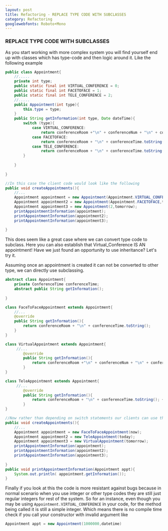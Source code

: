 ```yaml
---
layout: post
title: Refactoring - REPLACE TYPE CODE WITH SUBCLASSES
category: Refactoring
googlewebfonts: Roboto+Mono
---
```

### REPLACE TYPE CODE WITH SUBCLASSES
As you start working with more complex system  you will find yourself end up with classes which has type-code and then logic around it. Like the following example

```java
public class Appointment{
    //.....
    private int type;
    public static final int VIRTUAL_CONFERENCE = 0;
    public static final int FACETOFACE = 1;
    public static final int TELE_CONFERENCE = 2;
    //.....
    public Appointment(int type){
        this.type = type;
    }
    public String getInformation(int type, Date dateTime){
        switch (type){
            case VIRTUAL_CONFERENCE:
                return conferenceRoom +"\n" + conferenceNum + "\n" + conferenceTime.toString();
            case FACETOFACE:
                return conferenceRoom + "\n" + conferenceTime.toString();
            case TELE_CONFERENCE:
                return conferenceRoom + "\n" + conferenceTime.toString(); +"\n" +conferenceTele + "\n" + conferenceCode;
        }
                
    }
    
}

//In this case the client code would look like the following
public void createAppointments(){
    //...
    Appointment appointment = new Appointment(Appointment.VIRTUAL_CONFERENCE,now);
    Appointment appointment2 = new Appointment(Appointment.FACETOFACE,today);
    Appointment appointment3 = new Appointment(2,tomorrow);
    printAppointmentInformation(appointment);
    printAppointmentInformation(appointment2);
    printAppointmentInformation(appointment3);
    
}
```

This does seem like a great case where we can convert type code to subclass. Here you can also establish that Virtual_Conference IS AN appointment!
Have we just found an opportunity to use inheritance? Let's try it.

Assuming once an appointment is created it can not be converted to other type, we can directly use subclassing.

```java
abstract class Appointment{
    private ConferenceTime conferenceTime;
    abstract public String getInformation();   
    
}

class FaceToFaceAppointment extends Appointment{
    //...
    @override
    public String getInformation(){
        return conferenceRoom + "\n" + conferenceTime.toString();
    }
}

class VirtualAppointment extends Appointment{
     //...
        @override
        public String getInformation(){
            return conferenceRoom +"\n" + conferenceNum + "\n" + conferenceTime.toString();
        }
}

class TeleAppointment extends Appointment{
     //...
        @override
        public String getInformation(){
            return conferenceRoom + "\n" + conferenceTime.toString(); +"\n" +conferenceTele + "\n" + conferenceCode;
        }
}

//Now rather than depending on switch statements our clients can use the following code
public void createAppointments(){
    //...
    Appointment appointment = new FaceToFaceAppointment(now);
    Appointment appointment2 = new TeleAppointment(today);
    Appointment appointment3 = new VirtualAppointment(tomorrow);
    printAppointmentInformation(appointment);
    printAppointmentInformation(appointment2);
    printAppointmentInformation(appointment3);
    
}
public void printAppointmentInformation(Appointment appt){
    System.out.println( appointment.getInformation());
}
``` 
Finally if you look at this the code is more resistant against bugs because in normal scenario when you use integer or other type codes they are still just regular integers for rest of the system.
So for an instance, even though you may be using `Appointment.VIRTUAL_CONFERENCE` in your code, for the method being called it is still a simple integer. 
Which means there is no compile time check if you call your constructor with invalid argument like 
```java 
Appointment appt = new Appointment(1000000,datetime)
```